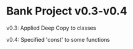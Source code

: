 # Bank Project v0.3-v0.4

v0.3: Applied Deep Copy to classes

v0.4: Specified 'const' to some functions
